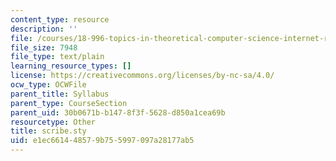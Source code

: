 ```yaml
---
content_type: resource
description: ''
file: /courses/18-996-topics-in-theoretical-computer-science-internet-research-problems-spring-2002/e1ec661448579b755997097a28177ab5_scribe.sty
file_size: 7948
file_type: text/plain
learning_resource_types: []
license: https://creativecommons.org/licenses/by-nc-sa/4.0/
ocw_type: OCWFile
parent_title: Syllabus
parent_type: CourseSection
parent_uid: 30b0671b-b147-8f3f-5628-d850a1cea69b
resourcetype: Other
title: scribe.sty
uid: e1ec6614-4857-9b75-5997-097a28177ab5
---
```

